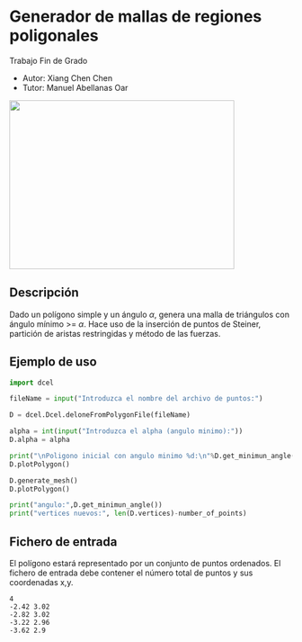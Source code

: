 # Generador de mallas de regiones poligonales
Trabajo Fin de Grado
- Autor: Xiang Chen Chen
- Tutor: Manuel Abellanas Oar

<img src="https://thumbs.gfycat.com/AppropriateHighlevelBobwhite-size_restricted.gif" width="400" height="300"/>

## Descripción
Dado un polígono simple y un ángulo *α*, genera una malla de triángulos con ángulo mínimo >= *α*. Hace uso de la inserción de puntos de Steiner, partición de aristas restringidas y método de las fuerzas.

## Ejemplo de uso
```python
import dcel

fileName = input("Introduzca el nombre del archivo de puntos:")

D = dcel.Dcel.deloneFromPolygonFile(fileName)

alpha = int(input("Introduzca el alpha (angulo minimo):"))
D.alpha = alpha

print("\nPoligono inicial con angulo minimo %d:\n"%D.get_minimun_angle())
D.plotPolygon()

D.generate_mesh()
D.plotPolygon()

print("angulo:",D.get_minimun_angle())
print("vertices nuevos:", len(D.vertices)-number_of_points)
```
## Fichero de entrada
El polígono estará representado por un conjunto de puntos ordenados. El fichero de entrada debe contener el número total de puntos y sus coordenadas x,y.
```
4
-2.42 3.02
-2.82 3.02
-3.22 2.96
-3.62 2.9
```
